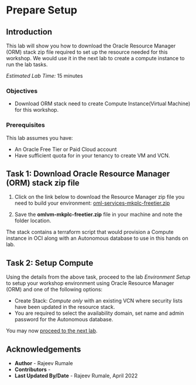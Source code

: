 # Prepare Setup

## Introduction
This lab will show you how to download the Oracle Resource Manager (ORM) stack zip file required to set up the resource needed for this workshop. We would use it in the next lab to create a compute instance to run the lab tasks.

*Estimated Lab Time:* 15 minutes

### Objectives
-   Download ORM stack need to create Compute Instance(Virtual Machine) for this workshop.

### Prerequisites
This lab assumes you have:
- An Oracle Free Tier or Paid Cloud account
- Have sufficient quota for in your tenancy to create VM and VCN.

## Task 1: Download Oracle Resource Manager (ORM) stack zip file
1.  Click on the link below to download the Resource Manager zip file you need to build your environment: [oml-services-mkplc-freetier.zip](https://objectstorage.us-ashburn-1.oraclecloud.com/p/OZ4PWWp2n3l58f_vpD8oi6wJNwkGV0hseq4F6IsRKEANngipzmpll9tKRSBVQxYu/n/oraclepartnersas/b/omlvm-mkplc-freetier/o/oml-services-mkplc-freetier.zip)

2.  Save the **omlvm-mkplc-freetier.zip** file in your machine and note the folder location.

The stack contains a terraform script that would provision a Compute instance in OCI along with an Autonomous database to use in this hands on lab.

## Task 2: Setup Compute   
Using the details from the above task, proceed to the lab *Environment Setup* to setup your workshop environment using Oracle Resource Manager (ORM) and one of the following options:
  -  Create Stack:  *Compute only* with an existing VCN where security lists have been updated in the resource stack.
  -  You are required to select the availability domain, set name and admin password for the Autonomous database.  


You may now [proceed to the next lab](#next).

## Acknowledgements

* **Author** - Rajeev Rumale
* **Contributors** -  
* **Last Updated By/Date** - Rajeev Rumale, April 2022
